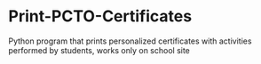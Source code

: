 # Print-PCTO-Certificates
Python program that prints personalized certificates with activities performed by students, works only on school site
